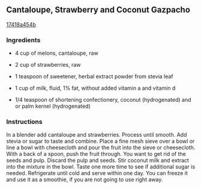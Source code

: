 ## Cantaloupe, Strawberry and Coconut Gazpacho

[17418a454b](http://tastykitchen.com/recipes/soups/cantaloupe-strawberry-and-coconut-gazpacho/)

### Ingredients

 - 4 cup of melons, cantaloupe, raw

 - 2 cup of strawberries, raw

 - 1 teaspoon of sweetener, herbal extract powder from stevia leaf

 - 1 cup of milk, fluid, 1% fat, without added vitamin a and vitamin d

 - 1/4 teaspoon of shortening confectionery, coconut (hydrogenated) and or palm kernel (hydrogenated)

### Instructions

In a blender add cantaloupe and strawberries. Process until smooth. Add stevia or sugar to taste and combine. Place a fine mesh sieve over a bowl or line a bowl with cheesecloth and pour the fruit into the sieve or cheesecloth. With a back of a spoon, push the fruit through. You want to get rid of the seeds and pulp. Discard the pulp and seeds. Stir coconut milk and extract into the mixture in the bowl. Taste one more time to see if additional sugar is needed. Refrigerate until cold and serve within one day. You can freeze it and use it as a smoothie, if you are not going to use right away.
